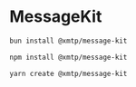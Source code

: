 # MessageKit

```bash
bun install @xmtp/message-kit
```

```bash
npm install @xmtp/message-kit
```

```bash
yarn create @xmtp/message-kit
```
